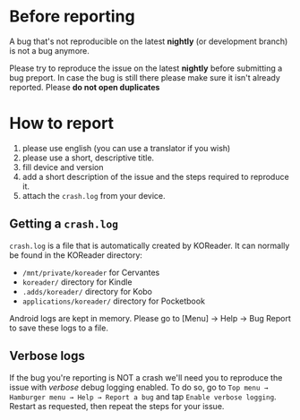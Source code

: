 # Before reporting

A bug that's not reproducible on the latest **nightly** (or development branch) is not a bug anymore.

Please try to reproduce the issue on the latest **nightly** before submitting a bug preport. In case the bug is still there please make sure it isn't already reported. Please **do not open duplicates**

# How to report

1. please use english (you can use a translator if you wish)
2. please use a short, descriptive title.
3. fill device and version
4. add a short description of the issue and the steps required to reproduce it.
5. attach the `crash.log` from your device.

## Getting a `crash.log`

`crash.log` is a file that is automatically created by KOReader. It can normally be found in the KOReader directory:

* `/mnt/private/koreader` for Cervantes
* `koreader/` directory for Kindle
* `.adds/koreader/` directory for Kobo
* `applications/koreader/` directory for Pocketbook

Android logs are kept in memory. Please go to [Menu] → Help → Bug Report to save these logs to a file.

## Verbose logs

If the bug you're reporting is NOT a crash we'll need you to reproduce the issue with *verbose* debug logging enabled.
To do so, go to `Top menu → Hamburger menu → Help → Report a bug` and tap `Enable verbose logging`. Restart as requested, then repeat the steps for your issue.
